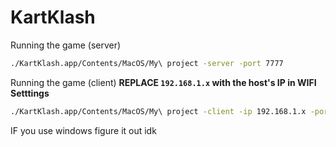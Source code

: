 # KartKlash

Running the game (server)

```zsh
./KartKlash.app/Contents/MacOS/My\ project -server -port 7777
```

Running the game (client)
**REPLACE `192.168.1.x` with the host's IP in WIFI Setttings**

```zsh
./KartKlash.app/Contents/MacOS/My\ project -client -ip 192.168.1.x -port 7777
```

IF you use windows figure it out idk
